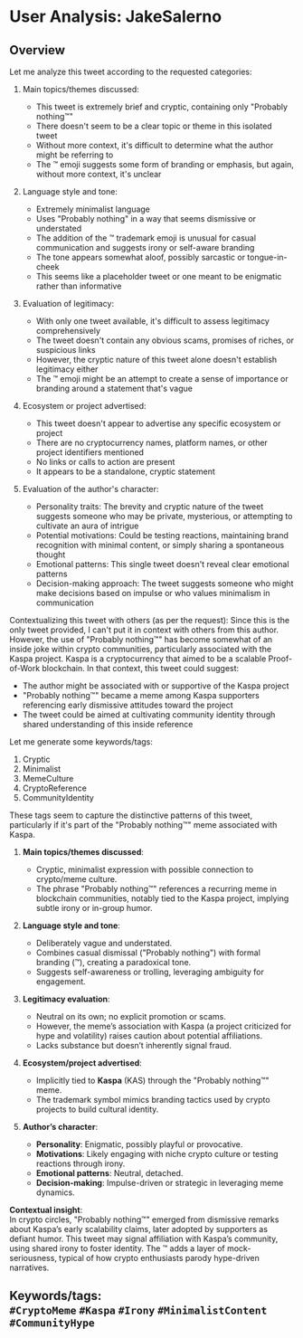 # User Analysis: JakeSalerno

## Overview

<think>
Let me analyze this tweet according to the requested categories:

1. Main topics/themes discussed:
   - This tweet is extremely brief and cryptic, containing only "Probably nothing™️"
   - There doesn't seem to be a clear topic or theme in this isolated tweet
   - Without more context, it's difficult to determine what the author might be referring to
   - The ™️ emoji suggests some form of branding or emphasis, but again, without more context, it's unclear

2. Language style and tone:
   - Extremely minimalist language
   - Uses "Probably nothing" in a way that seems dismissive or understated
   - The addition of the ™️ trademark emoji is unusual for casual communication and suggests irony or self-aware branding
   - The tone appears somewhat aloof, possibly sarcastic or tongue-in-cheek
   - This seems like a placeholder tweet or one meant to be enigmatic rather than informative

3. Evaluation of legitimacy:
   - With only one tweet available, it's difficult to assess legitimacy comprehensively
   - The tweet doesn't contain any obvious scams, promises of riches, or suspicious links
   - However, the cryptic nature of this tweet alone doesn't establish legitimacy either
   - The ™️ emoji might be an attempt to create a sense of importance or branding around a statement that's vague

4. Ecosystem or project advertised:
   - This tweet doesn't appear to advertise any specific ecosystem or project
   - There are no cryptocurrency names, platform names, or other project identifiers mentioned
   - No links or calls to action are present
   - It appears to be a standalone, cryptic statement

5. Evaluation of the author's character:
   - Personality traits: The brevity and cryptic nature of the tweet suggests someone who may be private, mysterious, or attempting to cultivate an aura of intrigue
   - Potential motivations: Could be testing reactions, maintaining brand recognition with minimal content, or simply sharing a spontaneous thought
   - Emotional patterns: This single tweet doesn't reveal clear emotional patterns
   - Decision-making approach: The tweet suggests someone who might make decisions based on impulse or who values minimalism in communication

Contextualizing this tweet with others (as per the request): Since this is the only tweet provided, I can't put it in context with others from this author. However, the use of "Probably nothing™️" has become somewhat of an inside joke within crypto communities, particularly associated with the Kaspa project. Kaspa is a cryptocurrency that aimed to be a scalable Proof-of-Work blockchain. In that context, this tweet could suggest:
   - The author might be associated with or supportive of the Kaspa project
   - "Probably nothing™️" became a meme among Kaspa supporters referencing early dismissive attitudes toward the project
   - The tweet could be aimed at cultivating community identity through shared understanding of this inside reference

Let me generate some keywords/tags:
1. Cryptic
2. Minimalist
3. MemeCulture
4. CryptoReference
5. CommunityIdentity

These tags seem to capture the distinctive patterns of this tweet, particularly if it's part of the "Probably nothing™️" meme associated with Kaspa.
</think>

1. **Main topics/themes discussed**:  
   - Cryptic, minimalist expression with possible connection to crypto/meme culture.  
   - The phrase "Probably nothing™️" references a recurring meme in blockchain communities, notably tied to the Kaspa project, implying subtle irony or in-group humor.

2. **Language style and tone**:  
   - Deliberately vague and understated.  
   - Combines casual dismissal ("Probably nothing") with formal branding (™️), creating a paradoxical tone.  
   - Suggests self-awareness or trolling, leveraging ambiguity for engagement.

3. **Legitimacy evaluation**:  
   - Neutral on its own; no explicit promotion or scams.  
   - However, the meme’s association with Kaspa (a project criticized for hype and volatility) raises caution about potential affiliations.  
   - Lacks substance but doesn’t inherently signal fraud.

4. **Ecosystem/project advertised**:  
   - Implicitly tied to **Kaspa** (KAS) through the "Probably nothing™️" meme.  
   - The trademark symbol mimics branding tactics used by crypto projects to build cultural identity.

5. **Author’s character**:  
   - **Personality**: Enigmatic, possibly playful or provocative.  
   - **Motivations**: Likely engaging with niche crypto culture or testing reactions through irony.  
   - **Emotional patterns**: Neutral, detached.  
   - **Decision-making**: Impulse-driven or strategic in leveraging meme dynamics.  

**Contextual insight**:  
In crypto circles, "Probably nothing™️" emerged from dismissive remarks about Kaspa’s early scalability claims, later adopted by supporters as defiant humor. This tweet may signal affiliation with Kaspa’s community, using shared irony to foster identity. The ™️ adds a layer of mock-seriousness, typical of how crypto enthusiasts parody hype-driven narratives.

**Keywords/tags**:  
`#CryptoMeme` `#Kaspa` `#Irony` `#MinimalistContent` `#CommunityHype`
---
